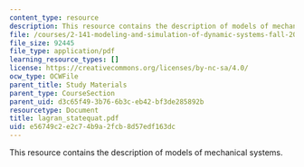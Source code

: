 ```yaml
---
content_type: resource
description: This resource contains the description of models of mechanical systems.
file: /courses/2-141-modeling-and-simulation-of-dynamic-systems-fall-2006/e56749c2e2c74b9a2fcb8d57edf163dc_lagran_statequat.pdf
file_size: 92445
file_type: application/pdf
learning_resource_types: []
license: https://creativecommons.org/licenses/by-nc-sa/4.0/
ocw_type: OCWFile
parent_title: Study Materials
parent_type: CourseSection
parent_uid: d3c65f49-3b76-6b3c-eb42-bf3de285892b
resourcetype: Document
title: lagran_statequat.pdf
uid: e56749c2-e2c7-4b9a-2fcb-8d57edf163dc
---
```

This resource contains the description of models of mechanical systems.